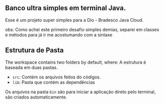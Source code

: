 ## Banco ultra simples em terminal Java.

Esse é um projeto super simples para a Dio - Bradesco Java Cloud.

obs: Como achei este primeiro desafio simples demias, separei em classes e métodos para já ir me acostumando com a sintaxe

## Estrutura de Pasta

The workspace contains two folders by default, where:
A estrutura é baseada em duas pastas.

- `src`: Contém os arquivos feitos do códigos.
- `lib`: Pasta que contém as dependências

Os arquivos na pasta `bin` são para iniciar a aplicação direto pelo terminal, são criados automaticamente.
